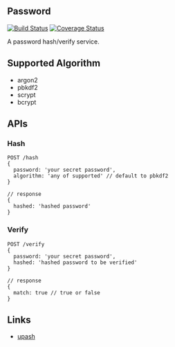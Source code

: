 ## Password
[![Build Status](https://travis-ci.org/isayme/node-password.svg?branch=master)](https://travis-ci.org/isayme/node-password)
[![Coverage Status](https://coveralls.io/repos/github/isayme/node-password/badge.svg?branch=master)](https://coveralls.io/github/isayme/node-password?branch=master)

A password hash/verify service.

## Supported Algorithm
- argon2
- pbkdf2
- scrypt
- bcrypt

## APIs
### Hash
```
POST /hash
{
  password: 'your secret password',
  algorithm: 'any of supported' // default to pbkdf2
}

// response
{
  hashed: 'hashed password'
}
```

### Verify
```
POST /verify
{
  password: 'your secret password',
  hashed: 'hashed password to be verified'
}

// response
{
  match: true // true or false
}
```

## Links
- [upash](https://github.com/simonepri/upash)

